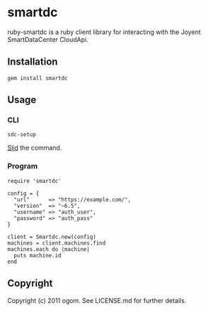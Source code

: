 # smartdc

ruby-smartdc is a ruby client library for interacting with the Joyent SmartDataCenter CloudApi. 


## Installation

    gem install smartdc


## Usage

### CLI

    sdc-setup

[Slid](http://www.slideshare.net/ogom_/smartdc-by-ruby-10047222) the command.


### Program

    require 'smartdc'

    config = {
      "url"      => "https://example.com/",
      "version"  => "~6.5",
      "username" => "auth_user",
      "password" => "auth_pass"
    }

    client = Smartdc.new(config)
    machines = client.machines.find
    machines.each do |machine|
      puts machine.id
    end


## Copyright

Copyright (c) 2011 ogom. See LICENSE.md for further details.